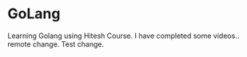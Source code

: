 # GoLang
Learning Golang using Hitesh Course. I have completed some videos.. 
remote change.
Test change.
